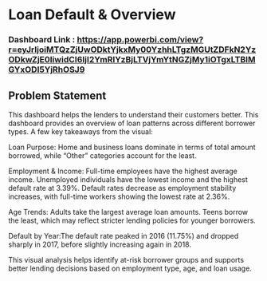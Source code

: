 # Loan Default & Overview

### Dashboard Link : https://app.powerbi.com/view?r=eyJrIjoiMTQzZjUwODktYjkxMy00YzhhLTgzMGUtZDFkN2YzODkwZjE0IiwidCI6IjI2YmRlYzBjLTVjYmYtNGZjMy1iOTgxLTBlMGYxODI5YjRhOSJ9

## Problem Statement

This dashboard helps the lenders to understand their customers better. This dashboard provides an overview of loan patterns across different borrower types. A few key takeaways from the visual:

Loan Purpose: 
Home and business loans dominate in terms of total amount borrowed, while “Other” categories account for the least.

Employment & Income: Full-time employees have the highest average income.
Unemployed individuals have the lowest income and the highest default rate at 3.39%.
Default rates decrease as employment stability increases, with full-time workers showing the lowest rate at 2.36%.

Age Trends: Adults take the largest average loan amounts.
Teens borrow the least, which may reflect stricter lending policies for younger borrowers.

Default by Year:The default rate peaked in 2016 (11.75%) and dropped sharply in 2017, before slightly increasing again in 2018.

This visual analysis helps identify at-risk borrower groups and supports better lending decisions based on employment type, age, and loan usage.




